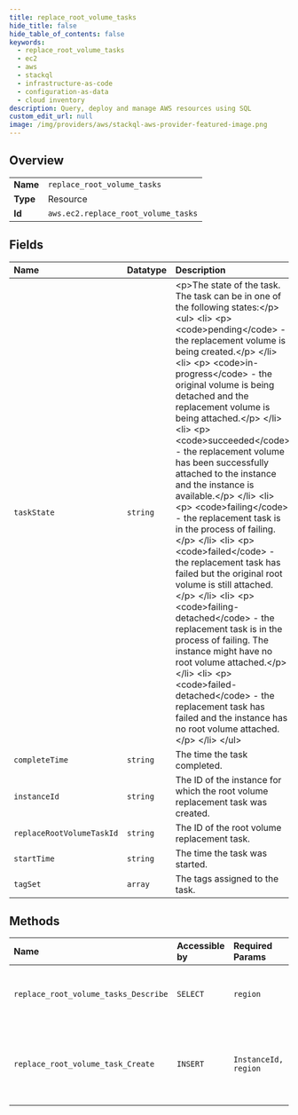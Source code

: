 ```yaml
---
title: replace_root_volume_tasks
hide_title: false
hide_table_of_contents: false
keywords:
  - replace_root_volume_tasks
  - ec2
  - aws    
  - stackql
  - infrastructure-as-code
  - configuration-as-data
  - cloud inventory
description: Query, deploy and manage AWS resources using SQL
custom_edit_url: null
image: /img/providers/aws/stackql-aws-provider-featured-image.png
---
```

  
    

## Overview
<table><tbody>
<tr><td><b>Name</b></td><td><code>replace_root_volume_tasks</code></td></tr>
<tr><td><b>Type</b></td><td>Resource</td></tr>
<tr><td><b>Id</b></td><td><code>aws.ec2.replace_root_volume_tasks</code></td></tr>
</tbody></table>

## Fields
| Name | Datatype | Description |
|:-----|:---------|:------------|
| `taskState` | `string` | &lt;p&gt;The state of the task. The task can be in one of the following states:&lt;/p&gt; &lt;ul&gt; &lt;li&gt; &lt;p&gt; &lt;code&gt;pending&lt;/code&gt; - the replacement volume is being created.&lt;/p&gt; &lt;/li&gt; &lt;li&gt; &lt;p&gt; &lt;code&gt;in-progress&lt;/code&gt; - the original volume is being detached and the replacement volume is being attached.&lt;/p&gt; &lt;/li&gt; &lt;li&gt; &lt;p&gt; &lt;code&gt;succeeded&lt;/code&gt; - the replacement volume has been successfully attached to the instance and the instance is available.&lt;/p&gt; &lt;/li&gt; &lt;li&gt; &lt;p&gt; &lt;code&gt;failing&lt;/code&gt; - the replacement task is in the process of failing.&lt;/p&gt; &lt;/li&gt; &lt;li&gt; &lt;p&gt; &lt;code&gt;failed&lt;/code&gt; - the replacement task has failed but the original root volume is still attached.&lt;/p&gt; &lt;/li&gt; &lt;li&gt; &lt;p&gt; &lt;code&gt;failing-detached&lt;/code&gt; - the replacement task is in the process of failing. The instance might have no root volume attached.&lt;/p&gt; &lt;/li&gt; &lt;li&gt; &lt;p&gt; &lt;code&gt;failed-detached&lt;/code&gt; - the replacement task has failed and the instance has no root volume attached.&lt;/p&gt; &lt;/li&gt; &lt;/ul&gt; |
| `completeTime` | `string` | The time the task completed. |
| `instanceId` | `string` | The ID of the instance for which the root volume replacement task was created. |
| `replaceRootVolumeTaskId` | `string` | The ID of the root volume replacement task. |
| `startTime` | `string` | The time the task was started. |
| `tagSet` | `array` | The tags assigned to the task. |
## Methods
| Name | Accessible by | Required Params | Description |
|:-----|:--------------|:----------------|:------------|
| `replace_root_volume_tasks_Describe` | `SELECT` | `region` | Describes a root volume replacement task. For more information, see &lt;a href="https://docs.aws.amazon.com/AWSEC2/latest/UserGuide/ebs-restoring-volume.html#replace-root"&gt;Replace a root volume&lt;/a&gt; in the &lt;i&gt;Amazon Elastic Compute Cloud User Guide&lt;/i&gt;. |
| `replace_root_volume_task_Create` | `INSERT` | `InstanceId, region` | &lt;p&gt;Creates a root volume replacement task for an Amazon EC2 instance. The root volume can either be restored to its initial launch state, or it can be restored using a specific snapshot.&lt;/p&gt; &lt;p&gt;For more information, see &lt;a href="https://docs.aws.amazon.com/AWSEC2/latest/UserGuide/ebs-restoring-volume.html#replace-root"&gt;Replace a root volume&lt;/a&gt; in the &lt;i&gt;Amazon Elastic Compute Cloud User Guide&lt;/i&gt;.&lt;/p&gt; |

